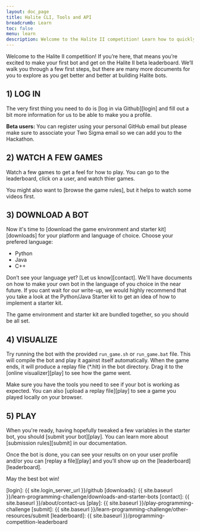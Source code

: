 ```yaml
---
layout: doc_page
title: Halite CLI, Tools and API
breadcrumb: Learn
toc: false
menu: learn
description: Welcome to the Halite II competition! Learn how to quickly get started downloading, building, and submitting and AI bot.
---
```


Welcome to the Halite II competition!  If you’re here, that means you’re excited to make your first bot and get on the Halite II beta leaderboard. We’ll walk you through a few first steps, but there are many more documents for you to explore as you get better and better at building Halite bots.

## 1) LOG IN
    
The very first thing you need to do is [log in via Github][login] and fill out a bit more information for us to be able to make you a profile.

__Beta users:__ You can register using your personal GitHub email but please make sure to associate your Two Sigma email so we can add you to the Hackathon.

## 2) WATCH A FEW GAMES

Watch a few games to get a feel for how to play. You can go to the leaderboard, click on a user, and watch thier games.

You might also want to [browse the game rules], but it helps to watch some videos first.    


## 3) DOWNLOAD A BOT

Now it's time to [download the game environment and starter kit][downloads] for your platform and language of choice. Choose your prefered language:
    
- Python
- Java
- C++
    
Don’t see your language yet? [Let us know][contact]. We'll have documents on how to make your own bot in the language of you choice in the near future. If you cant wait for our write-up, we would highly recommend that you take a look at the Python/Java Starter kit to get an idea of how to implement a starter kit.
    
The game environment and starter kit are bundled together, so you should be all set.

## 4) VISUALIZE

Try running the bot with the provided `run_game.sh` or `run_game.bat` file. This will compile the bot and play it against itself automatically. When the game ends, it will produce a replay file (*.hlt) in the bot directory. Drag it to the [online visualizer][play] to see how the game went.

Make sure you have the tools you need to see if your bot is working as expected. You can also [upload a replay file][play] to see a game you played locally on your browser. 
    
## 5) PLAY
When you're ready, having hopefully tweaked a few variables in the starter bot, you should [submit your bot][play]. You can learn more about [submission rules][submit] in our documentation. 

Once the bot is done, you can see your results on on your user profile and/or you can [replay a file][play] and you’ll show up on the [leaderboard][leaderboard].
 
May the best bot win!


[login]: {{ site.login_server_url }}/github
[downloads]: {{ site.baseurl }}/learn-programming-challenge/downloads-and-starter-bots
[contact]: {{ site.baseurl }}/about/contact-us
[play]: {{ site.baseurl }}/play-programming-challenge
[submit]: {{ site.baseurl }}/learn-programming-challenge/other-resources/submit
[leaderboard]: {{ site.baseurl }}/programming-competition-leaderboard